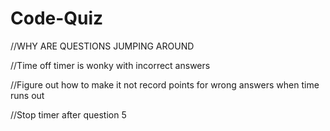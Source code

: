 # Code-Quiz

//WHY ARE QUESTIONS JUMPING AROUND

//Time off timer is wonky with incorrect answers

//Figure out how to make it not record points for wrong answers when time runs out

//Stop timer after question 5
